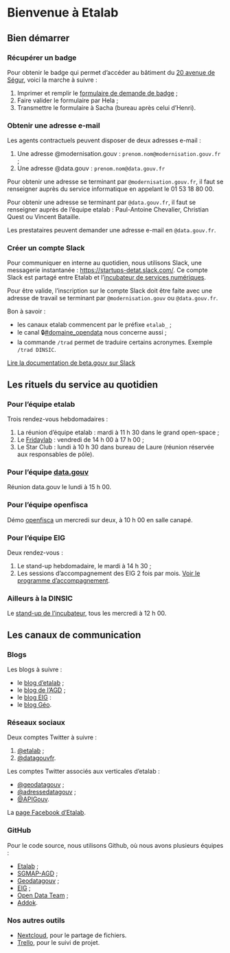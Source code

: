 # Bienvenue à Etalab

## Bien démarrer

### Récupérer un badge

Pour obtenir le badge qui permet d’accéder au bâtiment du [20 avenue de Ségur](https://adresse.data.gouv.fr/map?lng=2.30831&lat=48.8503&z=18), voici la marche à suivre :

1. Imprimer et remplir le [formulaire de demande de badge](https://raw.github.com/wiki/betagouv/beta.gouv.fr/files/formulaire.pdf) ;
2. Faire valider le formulaire par Hela ;
3. Transmettre le formulaire à Sacha (bureau après celui d’Henri).

### Obtenir une adresse e-mail

Les agents contractuels peuvent disposer de deux adresses e-mail :

1. Une adresse @modernisation.gouv : `prenom.nom@modernisation.gouv.fr` ;
2. Une adresse @data.gouv : `prenom.nom@data.gouv.fr`

Pour obtenir une adresse se terminant par `@modernisation.gouv.fr`, il faut se renseigner auprès du service informatique en appelant le 01 53 18 80 00.

Pour obtenir une adresse se terminant par `@data.gouv.fr`, il faut se renseigner auprès de l’équipe etalab : Paul-Antoine Chevalier, Christian Quest ou Vincent Bataille.

Les prestataires peuvent demander une adresse e-mail en `@data.gouv.fr`.

### Créer un compte Slack

Pour communiquer en interne au quotidien, nous utilisons Slack, une messagerie instantanée : https://startups-detat.slack.com/. Ce compte Slack est partagé entre Etalab et l’[incubateur de services numériques](https://beta.gouv.fr/).

Pour être valide, l’inscription sur le compte Slack doit être faite avec une adresse de travail se terminant par `@modernisation.gouv` ou `@data.gouv.fr`.

Bon à savoir :

* les canaux etalab commencent par le préfixe `etalab_` ;
* le canal 🔒[#domaine_opendata](https://startups-detat.slack.com/messages/C04QZ3S8H) nous concerne aussi ;
* la commande `/trad` permet de traduire certains acronymes. Exemple `/trad DINSIC`.

[Lire la documentation de beta.gouv sur Slack](https://github.com/betagouv/beta.gouv.fr/wiki/Slack)

## Les rituels du service au quotidien

### Pour l’équipe etalab  

Trois rendez-vous hebdomadaires :

1. La réunion d’équipe etalab : mardi à 11 h 30 dans le grand open-space ;
2. Le [Fridaylab](etalab/fridaylab) : vendredi de 14 h 00 à 17 h 00 ;
3. Le Star Club : lundi à 10 h 30 dans bureau de Laure (réunion réservée aux responsables de pôle).

### Pour l’équipe [data.gouv](https://www.data.gouv.fr/fr/)

Réunion data.gouv le lundi à 15 h 00.

### Pour l’équipe openfisca

Démo [openfisca](https://fr.openfisca.org/) un mercredi sur deux, à 10 h 00 en salle canapé.

### Pour l’équipe EIG

Deux rendez-vous :

 1. Le stand-up hebdomadaire, le mardi à 14 h 30 ;
 2. Les sessions d’accompagnement des EIG 2 fois par mois. [Voir le programme d’accompagnement](https://github.com/entrepreneur-interet-general/eig-link/blob/master/accompagnement.org).

### Ailleurs à la DINSIC

Le [stand-up de l’incubateur](https://github.com/betagouv/beta.gouv.fr/wiki/Standup), tous les mercredi à 12 h 00.

## Les canaux de communication

### Blogs

Les blogs à suivre :

* le [blog d’etalab](http://etalab.gouv.fr/) ;
* le [blog de l’AGD](https://agd.data.gouv.fr/) ;
* le [blog EIG](https://entrepreneur-interet-general.etalab.gouv.fr/blog.html) :
* le [blog Géo](https://blog.geo.data.gouv.fr).

### Réseaux sociaux

Deux comptes Twitter à suivre :

1. [@etalab](https://twitter.com/etalab) ;
2. [@datagouvfr](https://twitter.com/datagouvfr).

Les comptes Twitter associés aux verticales d’etalab :

* [@geodatagouv](https://twitter.com/geodatagouv) ;
* [@adressedatagouv](https://twitter.com/adressedatagouv) ;
* [@APIGouv](https://twitter.com/APIGouv).

La [page Facebook d’Etalab](https://www.facebook.com/etalab/).

### GitHub

Pour le code source, nous utilisons Github, où nous avons plusieurs équipes :

* [Etalab](https://github.com/etalab) ;
* [SGMAP-AGD](https://github.com/sgmap-agd) ;
* [Geodatagouv](https://github.com/geodatagouv) ;
* [EIG](https://github.com/entrepreneur-interet-general) ;
* [Open Data Team](https://github.com/opendatateam) ;
* [Addok](https://github.com/addok).

### Nos autres outils

* [Nextcloud](https://nextcloud.data.gouv.fr), pour le partage de fichiers.
* [Trello](https://trello.com/etalab/home), pour le suivi de projet.
